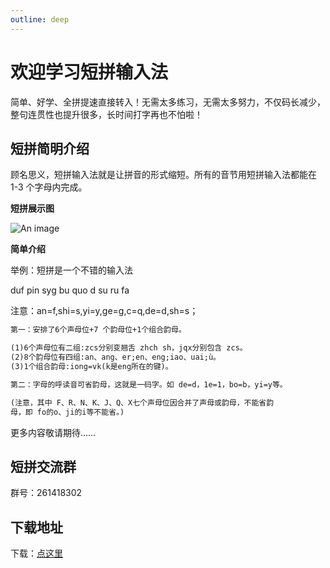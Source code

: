 ```yaml
---
outline: deep
---
```


# 欢迎学习短拼输入法

简单、好学、全拼提速直接转入！无需太多练习，无需太多努力，不仅码长减少，整句连贯性也提升很多，长时间打字再也不怕啦！


## 短拼简明介绍

顾名思义，短拼输入法就是让拼音的形式缩短。所有的音节用短拼输入法都能在 1-3 个字母内完成。

**短拼展示图**

![An image](短拼输入法.png)

**简单介绍**

举例：短拼是一个不错的输入法

duf pin syg bu quo d su ru fa

注意：an=f,shi=s,yi=y,ge=g,c=q,de=d,sh=s；
```md
第一：安排了6个声母位+7 个韵母位+1个组合韵母。

(1)6个声母位有二组:zcs分别变翘舌 zhch sh，jqx分别包含 zcs。
(2)8个韵母位有四组:an、ang、er;en、eng;iao、uai;ù。
(3)1个组合韵母:iong=vk(k是eng所在的键)。

第二：字母的呼读音可省韵母，这就是一码字。如 de=d，1e=1，bo=b，yi=y等。

(注意，其中 F、R、N、K、J、Q、X七个声母位因合并了声母或韵母，不能省韵
母，即 fo的o、ji的i等不能省。)
```

更多内容敬请期待……

## 短拼交流群

群号：261418302

## 下载地址

下载：[点这里](http://ziyuan.ysepan.com/ "http://ziyuan.ysepan.com/")

<!-- The main `useData()` API can be used to access site, theme, and page data for the current page. It works in both `.md` and `.vue` files:

```md
<script setup>
import { useData } from 'vitepress'

const { theme, page, frontmatter } = useData()
</script>

## Results

### Theme Data
<pre>{{ theme }}</pre>

### Page Data
<pre>{{ page }}</pre>

### Page Frontmatter
<pre>{{ frontmatter }}</pre>
```

<script setup>
import { useData } from 'vitepress'

const { site, theme, page, frontmatter } = useData()
</script>

## Results

### Theme Data
<pre>{{ theme }}</pre>

### Page Data
<pre>{{ page }}</pre>

### Page Frontmatter
<pre>{{ frontmatter }}</pre>

## More

Check out the documentation for the [full list of runtime APIs](https://vitepress.dev/reference/runtime-api#usedata). -->
